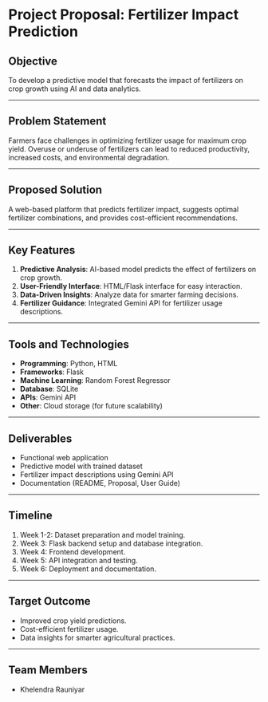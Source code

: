 # Project Proposal: Fertilizer Impact Prediction

## Objective
To develop a predictive model that forecasts the impact of fertilizers on crop growth using AI and data analytics.

---

## Problem Statement
Farmers face challenges in optimizing fertilizer usage for maximum crop yield. Overuse or underuse of fertilizers can lead to reduced productivity, increased costs, and environmental degradation.

---

## Proposed Solution
A web-based platform that predicts fertilizer impact, suggests optimal fertilizer combinations, and provides cost-efficient recommendations.

---

## Key Features
1. **Predictive Analysis**: AI-based model predicts the effect of fertilizers on crop growth.
2. **User-Friendly Interface**: HTML/Flask interface for easy interaction.
3. **Data-Driven Insights**: Analyze data for smarter farming decisions.
4. **Fertilizer Guidance**: Integrated Gemini API for fertilizer usage descriptions.

---

## Tools and Technologies
- **Programming**: Python, HTML
- **Frameworks**: Flask
- **Machine Learning**: Random Forest Regressor
- **Database**: SQLite
- **APIs**: Gemini API
- **Other**: Cloud storage (for future scalability)

---

## Deliverables
- Functional web application
- Predictive model with trained dataset
- Fertilizer impact descriptions using Gemini API
- Documentation (README, Proposal, User Guide)

---

## Timeline
1. Week 1-2: Dataset preparation and model training.
2. Week 3: Flask backend setup and database integration.
3. Week 4: Frontend development.
4. Week 5: API integration and testing.
5. Week 6: Deployment and documentation.

---

## Target Outcome
- Improved crop yield predictions.
- Cost-efficient fertilizer usage.
- Data insights for smarter agricultural practices.

---

## Team Members
- Khelendra Rauniyar
